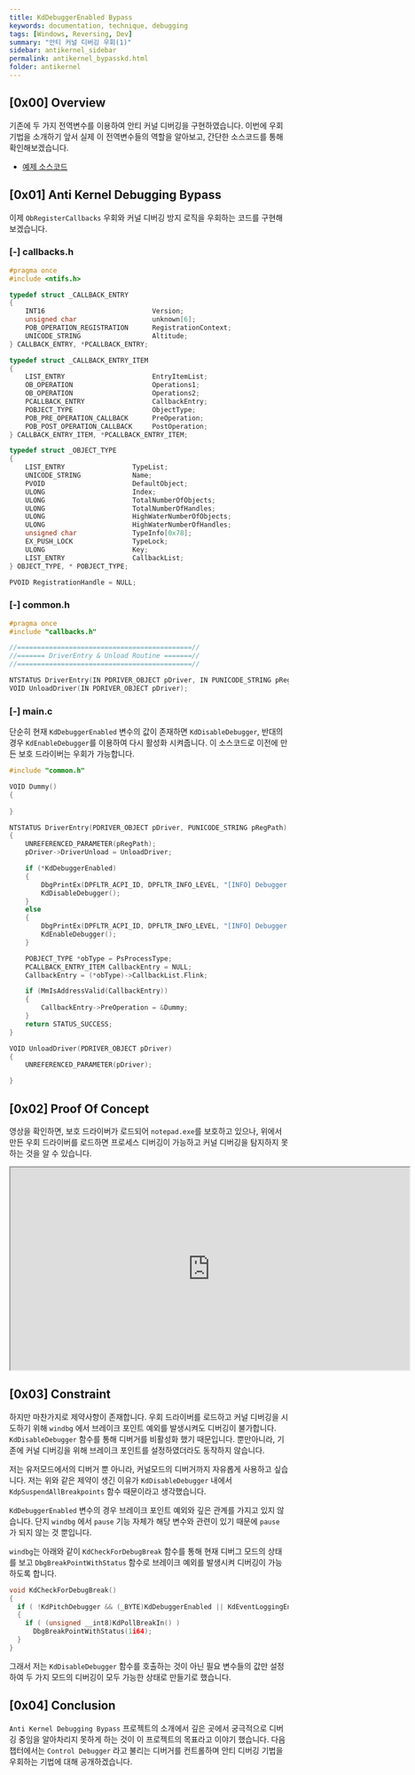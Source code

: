```yaml
---
title: KdDebuggerEnabled Bypass
keywords: documentation, technique, debugging
tags: [Windows, Reversing, Dev]
summary: "안티 커널 디버깅 우회(1)"
sidebar: antikernel_sidebar
permalink: antikernel_bypasskd.html
folder: antikernel
---
```


## [0x00] Overview

기존에 두 가지 전역변수를 이용하여 안티 커널 디버깅을 구현하였습니다. 이번에 우회 기법을 소개하기 앞서 실제 이 전역변수들의 역할을 알아보고, 간단한 소스코드를 통해 확인해보겠습니다.

- <a href="https://shhoya.github.io/Examples">예제 소스코드</a>



## [0x01] Anti Kernel Debugging Bypass

이제 `ObRegisterCallbacks` 우회와 커널 디버깅 방지 로직을 우회하는 코드를 구현해보겠습니다.



### [-] callbacks.h

```c
#pragma once
#include <ntifs.h>

typedef struct _CALLBACK_ENTRY 
{
	INT16							Version;
	unsigned char					unknown[6];
	POB_OPERATION_REGISTRATION		RegistrationContext;
	UNICODE_STRING					Altitude;
} CALLBACK_ENTRY, *PCALLBACK_ENTRY;

typedef struct _CALLBACK_ENTRY_ITEM 
{
	LIST_ENTRY						EntryItemList;
	OB_OPERATION					Operations1;
	OB_OPERATION					Operations2;
	PCALLBACK_ENTRY					CallbackEntry;
	POBJECT_TYPE					ObjectType;
	POB_PRE_OPERATION_CALLBACK		PreOperation;
	POB_POST_OPERATION_CALLBACK		PostOperation;
} CALLBACK_ENTRY_ITEM, *PCALLBACK_ENTRY_ITEM;

typedef struct _OBJECT_TYPE
{
	LIST_ENTRY                 TypeList;
	UNICODE_STRING             Name;
	PVOID                      DefaultObject;
	ULONG                      Index;
	ULONG                      TotalNumberOfObjects;
	ULONG                      TotalNumberOfHandles;
	ULONG                      HighWaterNumberOfObjects;
	ULONG                      HighWaterNumberOfHandles;
	unsigned char			   TypeInfo[0x78];
	EX_PUSH_LOCK               TypeLock;
	ULONG                      Key;
	LIST_ENTRY                 CallbackList;
} OBJECT_TYPE, * POBJECT_TYPE;

PVOID RegistrationHandle = NULL;
```



### [-] common.h

```c
#pragma once
#include "callbacks.h"

//============================================//
//======= DriverEntry & Unload Routine =======//
//============================================//

NTSTATUS DriverEntry(IN PDRIVER_OBJECT pDriver, IN PUNICODE_STRING pRegPath);
VOID UnloadDriver(IN PDRIVER_OBJECT pDriver);
```



### [-] main.c

단순히 현재 `KdDebuggerEnabled` 변수의 값이 존재하면 `KdDisableDebugger`, 반대의 경우 `KdEnableDebugger`를 이용하여 다시 활성화 시켜줍니다.  이 소스코드로 이전에 만든 보호 드라이버는 우회가 가능합니다.

```c
#include "common.h"

VOID Dummy()
{
	
}

NTSTATUS DriverEntry(PDRIVER_OBJECT pDriver, PUNICODE_STRING pRegPath)
{
	UNREFERENCED_PARAMETER(pRegPath);
	pDriver->DriverUnload = UnloadDriver;

	if (*KdDebuggerEnabled)
	{
		DbgPrintEx(DPFLTR_ACPI_ID, DPFLTR_INFO_LEVEL, "[INFO] Debugger Disable\n");
		KdDisableDebugger();
	}
	else
	{
		DbgPrintEx(DPFLTR_ACPI_ID, DPFLTR_INFO_LEVEL, "[INFO] Debugger Enable\n");
		KdEnableDebugger();
	}

	POBJECT_TYPE *obType = PsProcessType;
	PCALLBACK_ENTRY_ITEM CallbackEntry = NULL;
	CallbackEntry = (*obType)->CallbackList.Flink;

	if (MmIsAddressValid(CallbackEntry))
	{
		CallbackEntry->PreOperation = &Dummy;
	}
	return STATUS_SUCCESS;
}

VOID UnloadDriver(PDRIVER_OBJECT pDriver)
{
	UNREFERENCED_PARAMETER(pDriver);

}
```



## [0x02] Proof Of Concept

영상을 확인하면, 보호 드라이버가 로드되어 `notepad.exe`를 보호하고 있으나, 위에서 만든 우회 드라이버를 로드하면 프로세스 디버깅이 가능하고 커널 디버깅을 탐지하지 못하는 것을 알 수 있습니다.

<iframe src="https://youtube.com/embed/mCfIzeYHdbM" allowfullscreen="" width="720" height="365"></iframe>



## [0x03] Constraint

하지만 마찬가지로 제약사항이 존재합니다. 우회 드라이버를 로드하고 커널 디버깅을 시도하기 위해 `windbg` 에서 브레이크 포인트 예외를 발생시켜도 디버깅이 불가합니다. `KdDisableDebugger` 함수를 통해 디버거를 비활성화 했기 때문입니다. 뿐만아니라, 기존에 커널 디버깅을 위해 브레이크 포인트를 설정하였더라도 동작하지 않습니다.

저는 유저모드에서의 디버거 뿐 아니라, 커널모드의 디버거까지 자유롭게 사용하고 싶습니다. 저는 위와 같은 제약이 생긴 이유가 `KdDisableDebugger` 내에서 `KdpSuspendAllBreakpoints` 함수 때문이라고 생각했습니다.

`KdDebuggerEnabled` 변수의 경우 브레이크 포인트 예외와 깊은 관계를 가지고 있지 않습니다. 단지 `windbg` 에서 `pause` 기능 자체가 해당 변수와 관련이 있기 때문에 `pause` 가 되지 않는 것 뿐입니다.

`windbg`는 아래와 같이 `KdCheckForDebugBreak` 함수를 통해 현재 디버그 모드의 상태를 보고 `DbgBreakPointWithStatus` 함수로 브레이크 예외를 발생시켜 디버깅이 가능하도록 합니다.

```c
void KdCheckForDebugBreak()
{
  if ( !KdPitchDebugger && (_BYTE)KdDebuggerEnabled || KdEventLoggingEnabled )
  {
    if ( (unsigned __int8)KdPollBreakIn() )
      DbgBreakPointWithStatus(1i64);
  }
}
```

그래서 저는 `KdDisableDebugger` 함수를 호출하는 것이 아닌 필요 변수들의 값만 설정하여 두 가지 모드의 디버깅이 모두 가능한 상태로 만들기로 했습니다.



## [0x04] Conclusion

`Anti Kernel Debugging Bypass` 프로젝트의 소개에서 깊은 곳에서 궁극적으로 디버깅 중임을 알아차리지 못하게 하는 것이 이 프로젝트의 목표라고 이야기 했습니다. 다음 챕터에서는 `Control Debugger` 라고 불리는 디버거를 컨트롤하며 안티 디버깅 기법을 우회하는 기법에 대해 공개하겠습니다.